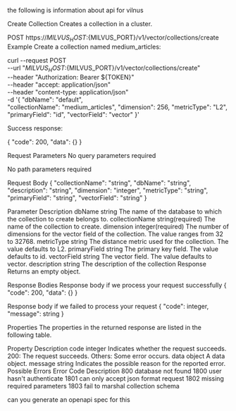 
the following is information about api for vilnus

Create Collection
Creates a collection in a cluster.

POST https://${MILVUS_HOST}:${MILVUS_PORT}/v1/vector/collections/create
Example
Create a collection named medium_articles:

curl --request POST \
     --url "${MILVUS_HOST}:${MILVUS_PORT}/v1/vector/collections/create" \
     --header "Authorization: Bearer ${TOKEN}" \
     --header "accept: application/json" \
     --header "content-type: application/json" \
     -d '{
       "dbName": "default",   
       "collectionName": "medium_articles",
       "dimension": 256,
       "metricType": "L2",
       "primaryField": "id",
       "vectorField": "vector"
      }'

Success response:

{
    "code": 200,
    "data": {}
}

Request
Parameters
No query parameters required

No path parameters required

Request Body
{
    "collectionName": "string",
    "dbName": "string",
    "description": "string",
    "dimension": "integer",
    "metricType": "string",
    "primaryField": "string",
    "vectorField": "string"
}

Parameter	Description
dbName	string
The name of the database to which the collection to create belongs to.
collectionName	string(required)
The name of the collection to create.
dimension	integer(required)
The number of dimensions for the vector field of the collection.
The value ranges from 32 to 32768.
metricType	string
The distance metric used for the collection.
The value defaults to L2.
primaryField	string
The primary key field.
The value defaults to id.
vectorField	string
The vector field.
The value defaults to vector.
description	string
The description of the collection
Response
Returns an empty object.

Response Bodies
Response body if we process your request successfully
{
    "code": 200,
    "data": {}
}

Response body if we failed to process your request
{
    "code": integer,
    "message": string
}

Properties
The properties in the returned response are listed in the following table.

Property	Description
code	integer
Indicates whether the request succeeds.
200: The request succeeds.
Others: Some error occurs.
data	object
A data object.
message	string
Indicates the possible reason for the reported error.
Possible Errors
Error Code	Description
800	database not found
1800	user hasn't authenticate
1801	can only accept json format request
1802	missing required parameters
1803	fail to marshal collection schema


can you generate an openapi spec for this

